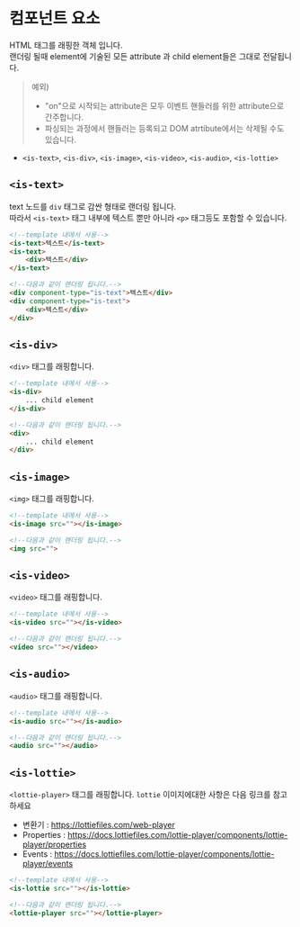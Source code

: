 # 컴포넌트 요소

HTML 태그를 래핑한 객체 입니다.  
랜더링 될때 element에 기술된 모든 attribute 과 child element들은 그대로 전달됩니다.

> 예외)
> * "on"으로 시작되는 attribute은 모두 이벤트 핸들러를 위한 attribute으로 간주합니다.
> * 파싱되는 과정에서 핸들러는 등록되고 DOM atrtibute에서는 삭제될 수도 있습니다.

* `<is-text>`, `<is-div>`, `<is-image>`, `<is-video>`, `<is-audio>`, `<is-lottie>`

## `<is-text>`

text 노드를 `div` 태그로 감싼 형태로 랜더링 됩니다.  
따라서 `<is-text>` 태그 내부에 텍스트 뿐만 아니라 `<p>` 태그등도 포함할 수 있습니다.

```html
<!--template 내에서 사용-->
<is-text>텍스트</is-text>
<is-text>
    <div>텍스트</div>
</is-text>
```

```html
<!--다음과 같이 랜더링 됩니다.-->
<div component-type="is-text">텍스트</div>
<div component-type="is-text">
    <div>텍스트</div>
</div>
```

## `<is-div>`

`<div>` 태그를 래핑합니다.

```html
<!--template 내에서 사용-->
<is-div>
    ... child element
</is-div>
```

```html
<!--다음과 같이 랜더링 됩니다.-->
<div>
    ... child element
</div>
```

## `<is-image>`

`<img>` 태그를 래핑합니다.

```html
<!--template 내에서 사용-->
<is-image src=""></is-image>
```

```html
<!--다음과 같이 랜더링 됩니다.-->
<img src="">
```

## `<is-video>`

`<video>` 태그를 래핑합니다.

```html
<!--template 내에서 사용-->
<is-video src=""></is-video>
```

```html
<!--다음과 같이 랜더링 됩니다.-->
<video src=""></video>
```

## `<is-audio>`

`<audio>` 태그를 래핑합니다.

```html
<!--template 내에서 사용-->
<is-audio src=""></is-audio>
```

```html
<!--다음과 같이 랜더링 됩니다.-->
<audio src=""></audio>
```

## `<is-lottie>`

`<lottie-player>` 태그를 래핑합니다.
`lottie` 이미지에대한 사항은 다음 링크를 참고하세요

* 변환기 : https://lottiefiles.com/web-player
* Properties : https://docs.lottiefiles.com/lottie-player/components/lottie-player/properties
* Events : https://docs.lottiefiles.com/lottie-player/components/lottie-player/events

```html
<!--template 내에서 사용-->
<is-lottie src=""></is-lottie>
```

```html
<!--다음과 같이 랜더링 됩니다.-->
<lottie-player src=""></lottie-player>
```











